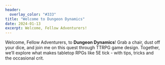 ```yaml
---
header:
  overlay_color: "#333"
title: "Welcome to Dungeon Dynamics"
date: 2024-01-13
excerpt: Welcome, Fellow Adventurers!
---
```


Welcome, Fellow Adventurers, to **Dungeon Dynamics**! Grab a chair, dust off your dice, and join me on this quest through TTRPG game design. Together, we’ll explore what makes tabletop RPGs like 5E tick - with tips, tricks and the occasional crit.
